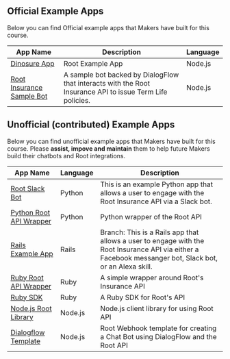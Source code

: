 
Official Example Apps
----- 
Below you can find Official example apps that Makers have built for this course.

| App Name      |Description    |Language|
| ------------- |-------------| -----|
| [Dinosure App](https://github.com/RootBank/dinosure)| Root Example App | Node.js |
| [Root Insurance Sample Bot](https://github.com/root-community/node-insurance-sample-bot) | A sample bot backed by DialogFlow that interacts with the Root Insurance API to issue Term Life policies.| Node.js |


Unofficial (contributed) Example Apps
----- 
Below you can find unofficial example apps that Makers have built for this course.
Please <b>assist, impove and maintain</b> them to help future Makers build their chatbots and Root integrations.


| App Name      |Language    |Description|
| ------------- |-------------| -----|
| [Root Slack Bot](https://github.com/Offerzen/make-python)|Python      | This is an example Python app that allows a user to engage with the Root Insurance API via a Slack bot.|
| [Python Root API Wrapper](https://github.com/BrendanBall/root-insurance-python)     | Python     |   Python wrapper of the Root API |
| [Rails Example App](https://github.com/Offerzen/make-rails/tree/make-fuza)     | Rails     |   Branch: This is a Rails app that allows a user to engage with the Root Insurance API via either a Facebook messanger bot, Slack bot, or an Alexa skill. |
| [Ruby Root API Wrapper](https://github.com/RootBank/root-insurance-ruby)     | Ruby     |   A simple wrapper around Root's Insurance API |
| [Ruby SDK](https://github.com/RootBank/root-ruby)     | Ruby     |   A Ruby SDK for Root's API |
| [Node.js Root Library](https://github.com/jilow/root-nodejs)     | Node.js      |   Node.js client library for using Root API
| [Dialogflow Template](https://github.com/RichardOB/root-chatbot-webhook-nodejs)     | Node.js      |   Root Webhook template for creating a Chat Bot using DialogFlow and the Root API|


